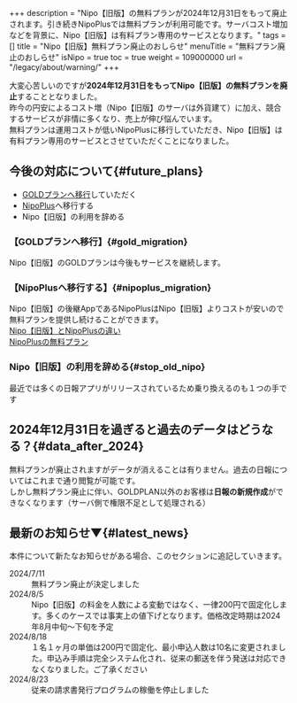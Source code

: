 +++
description = "Nipo【旧版】の無料プランが2024年12月31日をもって廃止されます。引き続きNipoPlusでは無料プランが利用可能です。サーバコスト増加などを背景に、Nipo【旧版】は有料プラン専用のサービスとなります。"
tags = []
title = "Nipo【旧版】無料プラン廃止のおしらせ"
menuTitle = "無料プラン廃止のおしらせ"
isNipo = true
toc = true
weight = 109000000
url = "/legacy/about/warning/"
+++


大変心苦しいのですが**2024年12月31日をもってNipo【旧版】の無料プランを廃止**することとなりました。  
昨今の円安によるコスト増（Nipo【旧版】のサーバは外貨建て）に加え、競合するサービスが非情に多くなり、売上が伸び悩んでいます。  
無料プランは運用コストが低いNipoPlusに移行していただき、Nipo【旧版】は有料プラン専用のサービスとさせていただくことになりました。

## 今後の対応について{#future_plans}

- [GOLDプランへ移行](/legacy/system/price/#newInvoice)していただく
- [NipoPlus](/)へ移行する
- Nipo【旧版】の利用を辞める


### 【GOLDプランへ移行】{#gold_migration}

Nipo【旧版】のGOLDプランは今後もサービスを継続します。

### 【NipoPlusへ移行する】{#nipoplus_migration}

Nipo【旧版】の後継AppであるNipoPlusはNipo【旧版】よりコストが安いので無料プランを提供し続けることができます。  
[Nipo【旧版】とNipoPlusの違い](/legacy/about/diff/)  
[NipoPlusの無料プラン](/docs/price/free/)  

### Nipo【旧版】の利用を辞める{#stop_old_nipo}

最近では多くの日報アプリがリリースされているため乗り換えるのも１つの手です

## 2024年12月31日を過ぎると過去のデータはどうなる？{#data_after_2024}

無料プランが廃止されますがデータが消えることは有りません。過去の日報についてはこれまで通り閲覧が可能です。<br />
しかし無料プラン廃止に伴い、GOLDPLAN以外のお客様は<strong>日報の新規作成</strong>ができなくなります（サーバ側で権限不足として処理される）<br />


## 最新のお知らせ▼{#latest_news}

本件について新たなお知らせがある場合、このセクションに追記していきます。

<dl class="basic">
<dt>2024/7/11</dt>
<dd>無料プラン廃止が決定しました</dd>
<dt>2024/8/5</dt>
<dd>Nipo【旧版】の料金を人数による変動ではなく、一律200円で固定化します。多くのケースでは事実上の値下げとなります。価格改定時期は2024年8月中旬〜下旬を予定</dd>
<dt>2024/8/18</dt>
<dd>１名１ヶ月の単価は200円で固定化、最小申込人数は10名に変更されました。申込み手順は完全システム化され、従来の郵送を伴う発送は対応できなくなりました。ご了承ください</dd>
<dt>2024/8/23</dt>
<dd>従来の請求書発行プログラムの稼働を停止しました</dd>
</dl>

